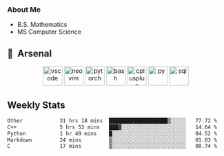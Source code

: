 ### About Me

- B.S. Mathematics
- MS Computer Science

<h2> 🚀 &nbsp;Arsenal</h2>

<p align="center">

<img src="https://cdn.jsdelivr.net/gh/devicons/devicon/icons/vscode/vscode-original.svg" alt="vscode" width="45" height="45"/>
<img src="https://cdn.jsdelivr.net/gh/devicons/devicon@latest/icons/neovim/neovim-original.svg" alt="neovim" width = "45" height = "45"/>
<img src="https://cdn.jsdelivr.net/gh/devicons/devicon@latest/icons/pytorch/pytorch-original.svg" alt="pytorch" width = "45" height = "45" />
          
<img src="https://cdn.jsdelivr.net/gh/devicons/devicon/icons/bash/bash-original.svg" alt="bash" width="45" height="45"/>
<img src="https://cdn.jsdelivr.net/gh/devicons/devicon@latest/icons/cplusplus/cplusplus-original.svg" alt="cplusplus" width = "45" height = "45"/>
<img src="https://cdn.jsdelivr.net/gh/devicons/devicon@latest/icons/python/python-plain.svg" alt="py" width = "45" height = "45" />

<img src="https://cdn.jsdelivr.net/gh/devicons/devicon@latest/icons/azuresqldatabase/azuresqldatabase-original.svg" alt="sql" width = "45" height = "45"/>
          
</p>

## Weekly Stats

<!--START_SECTION:waka-->

```txt
Other            31 hrs 18 mins  ███████████████████▒░░░░░   77.72 %
C++              5 hrs 53 mins   ███▓░░░░░░░░░░░░░░░░░░░░░   14.64 %
Python           1 hr 49 mins    █░░░░░░░░░░░░░░░░░░░░░░░░   04.52 %
Markdown         24 mins         ▒░░░░░░░░░░░░░░░░░░░░░░░░   01.03 %
C                17 mins         ▒░░░░░░░░░░░░░░░░░░░░░░░░   00.74 %
```

<!--END_SECTION:waka-->
